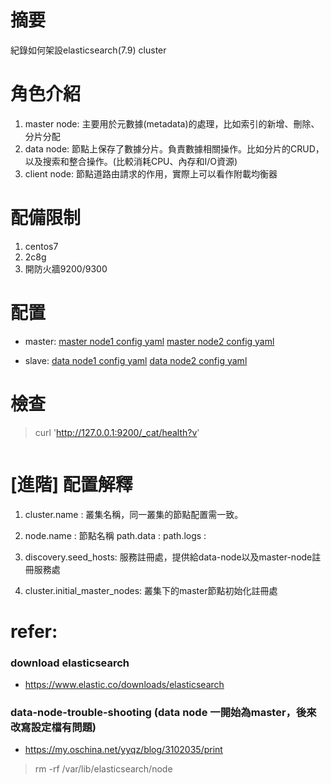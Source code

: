 # 摘要

紀錄如何架設elasticsearch(7.9) cluster

# 角色介紹
1. master node: 主要用於元數據(metadata)的處理，比如索引的新增、刪除、分片分配
2. data node: 節點上保存了數據分片。負責數據相關操作。比如分片的CRUD，以及搜索和整合操作。(比較消耗CPU、內存和I/O資源)
3. client node: 節點道路由請求的作用，實際上可以看作附載均衡器


# 配備限制
1. centos7
2. 2c8g
3. 開防火牆9200/9300

# 配置
- master:
[master node1 config yaml](./elasticsearch_master1.yml)
[master node2 config yaml](./elasticsearch_master2.yml)

- slave: 
[data node1 config yaml](./elasticsearch_node1.yml)
[data node2 config yaml](./elasticsearch_node2.yml)

# 檢查
> curl 'http://127.0.0.1:9200/_cat/health?v'
```log

```


# [進階] 配置解釋
1. cluster.name : 叢集名稱，同一叢集的節點配置需一致。
2. node.name : 節點名稱
	path.data : 
	path.logs : 


3. discovery.seed_hosts: 服務註冊處，提供給data-node以及master-node註冊服務處
4. cluster.initial_master_nodes: 叢集下的master節點初始化註冊處




# refer:
### download elasticsearch
- https://www.elastic.co/downloads/elasticsearch

### data-node-trouble-shooting (data node 一開始為master，後來改寫設定檔有問題)
- https://my.oschina.net/yyqz/blog/3102035/print
> rm -rf /var/lib/elasticsearch/node
